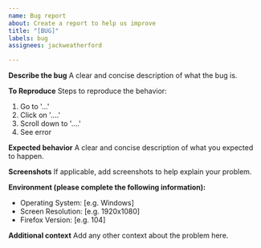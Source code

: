 ```yaml
---
name: Bug report
about: Create a report to help us improve
title: "[BUG]"
labels: bug
assignees: jackweatherford

---
```


**Describe the bug**
A clear and concise description of what the bug is.

**To Reproduce**
Steps to reproduce the behavior:

1. Go to '...'
2. Click on '....'
3. Scroll down to '....'
4. See error

**Expected behavior**
A clear and concise description of what you expected to happen.

**Screenshots**
If applicable, add screenshots to help explain your problem.

**Environment (please complete the following information):**

- Operating System: [e.g. Windows]
- Screen Resolution: [e.g. 1920x1080]
- Firefox Version: [e.g. 104]

**Additional context**
Add any other context about the problem here.
